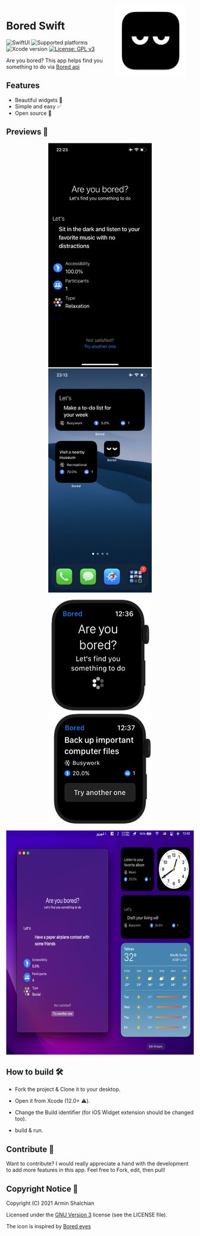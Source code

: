 <img src="Shared/Assets.xcassets/AppIcon.appiconset/icon_512x512@2x.png" width="192" align="right" hspace="20" />

Bored Swift
======
![SwiftUI](https://img.shields.io/badge/SwiftUI-black?logo=swift)
![Supported platforms](https://img.shields.io/badge/Platform%20Compatibility-iOS%20|%20macOS|%20watchOS-red?logo=apple&?color=red)
![Xcode version](https://img.shields.io/badge/Xcode%2012+-black?logo=xcode)
[![License: GPL v3](https://img.shields.io/badge/License-GPL%20v3-blue.svg)](https://github.com/Rminsh/BoredSwift/blob/master/LICENSE)

Are you bored? This app helps find you something to do via [Bored api](https://www.boredapi.com/)



## Features
- Beautiful widgets 📅
- Simple and easy ✅
- Open source 📱


## Previews 📱

<p align="center">
  <img src="Preview/preview_1.PNG" height="600"/>
  <img src="Preview/preview_2.PNG" height="600"/>
</p>
<p align="center">
  <img src="Preview/preview_4.PNG" height="300"/>
  <img src="Preview/preview_5.PNG" height="300"/>
</p>
<p align="center">
  <img src="Preview/preview_3.PNG" height="600"/>
</p>




## How to build 🛠

- Fork the project & Clone it to your desktop.

- Open it from Xcode (12.0+ ⚠️).

- Change  the Build identifier (for iOS Widget extension should be changed too).

- build & run.



## Contribute 🧩

Want to contribute? I would really appreciate a hand with the development to add more features in this app.
Feel free to Fork, edit, then pull!



## Copyright Notice 📝

Copyright (C) 2021 Armin Shalchian

Licensed under the [GNU Version 3](https://www.gnu.org/licenses/gpl-3.0.en.html) license (see the LICENSE file).

The icon is inspired by [Bored eyes](https://dribbble.com/shots/5536525-Bored-Eyes)
